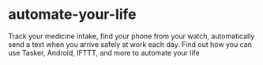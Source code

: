 # automate-your-life
Track your medicine intake, find your phone from your watch, automatically send a text when you arrive safely at work each day. Find out how you can use Tasker, Android, IFTTT, and more to automate your life
